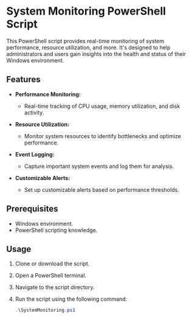 # System Monitoring PowerShell Script

This PowerShell script provides real-time monitoring of system performance, resource utilization, and more. It's designed to help administrators and users gain insights into the health and status of their Windows environment.

## Features

- **Performance Monitoring:**
  - Real-time tracking of CPU usage, memory utilization, and disk activity.

- **Resource Utilization:**
  - Monitor system resources to identify bottlenecks and optimize performance.

- **Event Logging:**
  - Capture important system events and log them for analysis.

- **Customizable Alerts:**
  - Set up customizable alerts based on performance thresholds.

## Prerequisites

- Windows environment.
- PowerShell scripting knowledge.

## Usage

1. Clone or download the script.
2. Open a PowerShell terminal.
3. Navigate to the script directory.
4. Run the script using the following command:

   ```powershell
   .\SystemMonitoring.ps1





